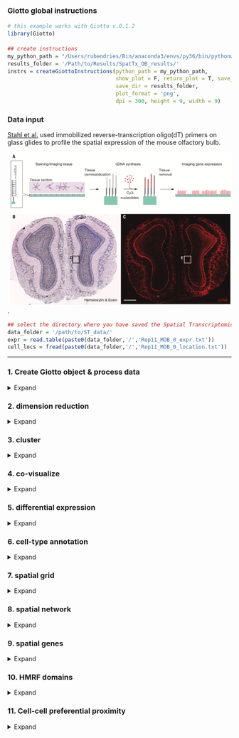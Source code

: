 
<!-- mouse_cortex_1_simple.md is generated from mouse_cortex_1_simple.Rmd Please edit that file -->

### Giotto global instructions

``` r
# this example works with Giotto v.0.1.2
library(Giotto)

## create instructions
my_python_path = "/Users/rubendries/Bin/anaconda3/envs/py36/bin/pythonw"
results_folder = '/Path/to/Results/SpatTx_OB_results/'
instrs = createGiottoInstructions(python_path = my_python_path,
                                  show_plot = F, return_plot = T, save_plot = T,
                                  save_dir = results_folder,
                                  plot_format = 'png',
                                  dpi = 300, height = 9, width = 9)
```

### Data input

[Stahl et al.](https://science.sciencemag.org/content/353/6294/78) used
immobilized reverse-transcription oligo(dT) primers on glass glides to
profile the spatial expression of the mouse olfactory bulb.

![](./spatial_transcriptomics_summary.png) .

``` r
## select the directory where you have saved the Spatial Transcriptomics data
data_folder = '/path/to/ST_data/'
expr = read.table(paste0(data_folder,'/','Rep11_MOB_0_expr.txt'))
cell_locs = fread(paste0(data_folder,'/','Rep11_MOB_0_location.txt'))
```

-----

### 1\. Create Giotto object & process data

<details>

<summary>Expand</summary>  

``` r
## create
ST_test <- createGiottoObject(raw_exprs = expr, spatial_locs = cell_locs[,-1], instructions = instrs)
showGiottoInstructions(ST_test)

## filter
ST_test <- filterGiotto(gobject = ST_test,
                         expression_threshold = 1,
                         gene_det_in_min_cells = 1,
                         min_det_genes_per_cell = 100,
                         expression_values = c('raw'),
                         verbose = T)

## normalize
ST_test <- normalizeGiotto(gobject = ST_test)
ST_test <- addStatistics(gobject = ST_test)

## visualize
spatPlot(gobject = ST_test,
           save_param = list(save_folder = '2_Gobject', save_name = 'spatial_locations'))
```

![](./figures/1_spatial_locations.png)

</details>

### 2\. dimension reduction

<details>

<summary>Expand</summary>  

``` r
## highly variable genes (HVG)
ST_test <- calculateHVG(gobject = ST_test)
gene_metadata = fDataDT(ST_test)
featgenes = gene_metadata[hvg == 'yes' & perc_cells > 4 & mean_expr_det > 0.25]$gene_ID

## run PCA on expression values (default)
ST_test <- runPCA(gobject = ST_test, genes_to_use = featgenes, expression_values = 'scaled', scale_unit = F)
signPCA(gobject = ST_test, expression_values = 'scaled', scale_unit = F, scree_ylim = c(0,1),
        save_param = list(save_folder = '3_DimRed', save_name = 'screeplot'))
plotPCA(ST_test,
           save_param = list(save_folder = '3_DimRed', save_name = 'PCA_reduction'))

## run UMAP and tSNE on PCA space (default)
ST_test <- runUMAP(ST_test, dimensions_to_use = 1:10, expression_values = 'scaled', n_threads = 2)
plotUMAP(gobject = ST_test,
            save_param = list(save_folder = '3_DimRed', save_name = 'UMAP_reduction'))
```

![](./figures/2_screeplot.png)

![](./figures/2_PCA_reduction.png)

![](./figures/2_UMAP_reduction.png)

-----

</details>

### 3\. cluster

<details>

<summary>Expand</summary>  

``` r

## Leiden clustering
ST_test <- createNearestNetwork(gobject = ST_test, dimensions_to_use = 1:10, k = 10)
ST_test <- doLeidenCluster(gobject = ST_test, resolution = 0.2, n_iterations = 200)
plotUMAP(gobject = ST_test, cell_color = 'leiden_clus', point_size = 3,
            save_param = list(save_folder = '4_Cluster', save_name = 'UMAP_leiden'))
```

![](./figures/3_UMAP_leiden.png)

-----

</details>

### 4\. co-visualize

<details>

<summary>Expand</summary>  

``` r
spatDimPlot(gobject = ST_test, cell_color = 'leiden_clus', 
            dim_point_size = 2, spat_point_size = 6,
            save_param = list(save_folder = '5_Covisuals', save_name = 'covisual_leiden'))
```

Co-visualzation: ![](./figures/4_covisual_leiden.png)

-----

</details>

### 5\. differential expression

<details>

<summary>Expand</summary>  

``` r
## gini ##
## very specific to a cluster, but not necessarily expressed in all cells of that cluster
gini_markers_subclusters = findMarkers_one_vs_all(gobject = ST_test,
                                                  method = 'gini',
                                                  expression_values = 'normalized',
                                                  cluster_column = 'leiden_clus',
                                                  min_genes = 20,
                                                  min_expr_gini_score = 0.5,
                                                  min_det_gini_score = 0.5)
topgenes_gini = gini_markers_subclusters[, head(.SD, 2), by = 'cluster']$genes

# violinplot
violinPlot(ST_test, genes = unique(topgenes_gini), cluster_column = 'leiden_clus',
           strip_text = 8, strip_position = 'top',
           save_param = c(save_folder = '6_DEG', save_name = 'violinplot_gini',  base_width = 5, base_height = 10))

# cluster heatmap
plotMetaDataHeatmap(ST_test, selected_genes = topgenes_gini,metadata_cols = c('leiden_clus'),
                    save_param = c(save_folder = '6_DEG', save_name = 'metaheatmap_gini'))


# visualize genes
topgenes_gini = gini_markers_subclusters[, head(.SD, 1), by = 'cluster']$genes
spatDimGenePlot(ST_test, expression_values = 'scaled',
                  genes = topgenes_gini,
                  plot_alignment = 'horizontal', cow_n_col = 1, point_size = 2,
                  genes_high_color = 'red', genes_mid_color = 'white', genes_low_color = 'darkblue', midpoint = 0,
                  save_param = c(save_folder = '6_DEG', save_name = 'genes_gini', base_width = 6, base_height = 14))



## scran ##
scran_markers_subclusters = findMarkers_one_vs_all(gobject = ST_test,
                                                   method = 'scran',
                                                   expression_values = 'normalized',
                                                   cluster_column = 'leiden_clus')
topgenes_scran = scran_markers_subclusters[, head(.SD, 2), by = 'cluster_ID']$gene_ID

# violinplot
violinPlot(ST_test, genes = unique(topgenes_scran), cluster_column = 'leiden_clus',
           strip_text = 10, strip_position = 'top',
           save_param = c(save_folder = '6_DEG', save_name = 'violinplot_scran',  base_width = 5, base_height = 10))

# cluster heatmap
plotMetaDataHeatmap(ST_test, selected_genes = topgenes_scran, metadata_cols = c('leiden_clus'),
                    save_param = c(save_folder = '6_DEG', save_name = 'metaheatmap_scran'))

# visualize genes
topgenes_scran = scran_markers_subclusters[, head(.SD, 1), by = 'cluster_ID']$gene_ID
spatDimGenePlot(ST_test, expression_values = 'scaled',
                  genes = topgenes_scran,
                  plot_alignment = 'horizontal', cow_n_col = 1, point_size = 2,
                  genes_high_color = 'red', genes_mid_color = 'white', genes_low_color = 'darkblue', midpoint = 0,
                  save_param = c(save_folder = '6_DEG', save_name = 'genes_scran', base_width = 6, base_height = 14))
```

Gini: - violinplot: ![](./figures/5_violinplot_gini.png)

  - Heatmap clusters: ![](./figures/5_metaheatmap_gini.png)

  - Genes: ![](./figures/5_genes_gini.png)

Scran: - violinplot: ![](./figures/5_violinplot_scran.png)

  - Heatmap clusters: ![](./figures/5_metaheatmap_scran.png)

  - Genes: ![](./figures/5_genes_scran.png)

-----

</details>

### 6\. cell-type annotation

<details>

<summary>Expand</summary>  

Spatial transcriptomics does not provide single-cell resolution, making
cell type annotation a harder problem. Giotto provides 3 ways to
calculate enrichment of specific cell-type signature gene list:  
\- PAGE  
\- rank  
\- hypergeometric test

To generate the cell-type specific gene lists for the olfactory bulb
(OB) data we reanalyzed the paper from Zeisel et al, associated with the
[mouse brain atlas](http://mousebrain.org/), and identified cell-type
specific genes for cells from the OB.

![paper](./Zeisel_paper.png)

``` r

## cell type identification based on individual marker genes is hard 
# known markers for different interneuron subtypes
spatDimGenePlot(ST_test, expression_values = 'scaled',
                genes = c('Vip', 'Camk4', 'Th', 'Igfbpl1'),
                plot_alignment = 'vertical', cow_n_col = 4, point_size = 3,
                genes_high_color = 'red', genes_mid_color = 'white', genes_low_color = 'darkblue', midpoint = 0,
                save_param = c(save_folder = '7_annotation', save_name = 'interneuron_genes', base_width = 13, base_height = 5))




## cell type identification based on signatures from single-cell RNAseq
## for PAGE ##
sig_matrix = fread('/path/to/sig_matrix_PAGE.txt')
sig_matrix = Giotto:::dt_to_matrix(sig_matrix)

## example to make PAGE signature matrix from list of 2 signature genesets
OBDOP1_sig = sig_matrix[,'OBDOP1']; OBDOP1_sig_genes = names(OBDOP1_sig[OBDOP1_sig == 1])
ACOB_sig = sig_matrix[,'ACOB'];ACOB_sig_genes = names(ACOB_sig[ACOB_sig == 1])
small_sign_matrix = convertSignListToMatrix(sign_names = c('OBDOP1', 'ACOB'),
                               sign_list = list(OBDOP1_sig_genes, ACOB_sig_genes))


## for rank ##
sig_rank_matrix = fread('/path/to/sig_matrix_rank.txt')
sig_rank_matrix = Giotto:::dt_to_matrix(sig_rank_matrix)

## enrichment tests 
ST_test = createSpatialEnrich(ST_test, sign_matrix = sig_matrix) #default = 'PAGE' for method and name
ST_test = createSpatialEnrich(ST_test, sign_matrix = sig_matrix, output_enrichment = 'zscore', name = 'PAGEz') 
ST_test = createSpatialEnrich(ST_test, sign_matrix = sig_rank_matrix, enrich_method = 'rank', name = 'rank')


## heatmap
value_columns = c('ACOB', 'OBDOP1', 'OBDOP2-OBINH123', 'OBINH4', 'OBINH5', 'OBNBL12', 'OBNBL3', 'OBNBL45', 'OEC')
meta_columns = c('leiden_clus')

plotMetaDataCellsHeatmap(gobject = ST_test,
                         metadata_cols = 'leiden_clus',
                         value_cols = value_columns,
                         spat_enr_names = 'PAGE',
                         save_param = c(save_folder = '7_annotation', save_name = 'heatmap_PAGE',
                                        base_width = 4, base_height = 4))

plotMetaDataCellsHeatmap(gobject = ST_test,
                         metadata_cols = 'leiden_clus',
                         value_cols = value_columns,
                         spat_enr_names = 'rank',
                         save_param = c(save_folder = '7_annotation', save_name = 'heatmap_rank',
                                        base_width = 4, base_height = 4))

## visualize individual enrichments
spatDimPlot(gobject = ST_test,
            spat_enr_names = 'PAGE',
            cell_color = 'OEC', color_as_factor = F,
            spat_show_legend = T, dim_show_legend = T,
            gradient_midpoint = 3, 
            dim_point_size = 2, spat_point_size = 4, save_plot = F)

spatDimPlot(gobject = ST_test,
            spat_enr_names = 'PAGE',
            cell_color = 'OBINH4', color_as_factor = F,
            spat_show_legend = T, dim_show_legend = T,
            gradient_midpoint = 1, 
            dim_point_size = 2, spat_point_size = 4, save_plot = F)

spatDimPlot(gobject = ST_test,
            spat_enr_names = 'PAGE',
            cell_color = 'OBNBL3', color_as_factor = F,
            spat_show_legend = T, dim_show_legend = T,
            gradient_midpoint = 1, gradient_limits = c(0,4), 
            dim_point_size = 2, spat_point_size = 4, save_plot = F)



## multiple value columns with spatPlot ##
value_columns = c('ACOB', 'OBDOP1', 'OBDOP2-OBINH123', 'OBINH4', 'OBINH5', 'OBNBL12', 'OBNBL3', 'OBNBL45', 'OEC')

spatCellPlot(gobject = ST_test, spat_enr_names = 'PAGE',
             cell_annotation_values = value_columns,
             cow_n_col = 3,coord_fix_ratio = NULL,
             save_param = c(save_folder = '7_annotation', save_name = 'PAGE_spatplot',
                            base_width = 10, base_height = 6))

spatCellPlot(gobject = ST_test, spat_enr_names = 'PAGEz',
             cell_annotation_values = value_columns,
             cow_n_col = 3, coord_fix_ratio = NULL,
             gradient_limits = c(-2,2),
             save_param = c(save_folder = '7_annotation', save_name = 'PAGEz_spatplot',
                            base_width = 10, base_height = 6))

spatCellPlot(gobject = ST_test, spat_enr_names = 'rank',
             cell_annotation_values = value_columns,
             cow_n_col = 3, coord_fix_ratio = NULL,
             save_param = c(save_folder = '7_annotation', save_name = 'rank_spatplot',
                            base_width = 10, base_height = 6))


## multiple value columns with spatDimPlot ##
spatDimCellPlot(gobject = ST_test, spat_enr_names = 'PAGE',
                cell_annotation_values = value_columns[1:4],
                cow_n_col = 1, spat_point_size = 3, plot_alignment = 'horizontal',
                save_param = c(save_folder = '7_annotation', save_name = 'PAGE_spatdimplot',
                               base_width = 6, base_height = 10))
```

Markers for interneuron genes: ![](./figures/6_interneuron_genes.png)

Heatmap:

PAGE

![](./figures/6_heatmap_PAGE.png)

rank

![](./figures/6_heatmap_rank.png)

Spatial enrichment plots for all cell types:

PAGE enrichment:

![](./figures/6_PAGE_spatplot.png)

PAGE enrichment z-scores:

![](./figures/6_PAGEz_spatplot.png)

rank enrichment:

![](./figures/6_rank_spatplot.png)

Spatial and dimension reduction PAGE enrichment plots for first 4 cell
types:

![](./figures/6_PAGE_spatdimplot.png)

-----

</details>

### 7\. spatial grid

<details>

<summary>Expand</summary>  

``` r
## create spatial grid
ST_test <- createSpatialGrid(gobject = ST_test,
                              sdimx_stepsize = 2,
                              sdimy_stepsize = 2,
                              minimum_padding = 0)
spatPlot(ST_test, cell_color = 'leiden_clus', show_grid = T,
           grid_color = 'lightblue', spatial_grid_name = 'spatial_grid', 
           save_param = c(save_folder = '8_grid', save_name = 'grid'))

## identify spatial patterns with spatial grid #
pattern_osm = detectSpatialPatterns(gobject = ST_test, 
                                    spatial_grid_name = 'spatial_grid',
                                    min_cells_per_grid = 2, 
                                    scale_unit = T, 
                                    PC_zscore = 1, 
                                    show_plot = T)

# dimension 1
showPattern2D(ST_test, pattern_osm, dimension = 1, point_size = 4,
              save_param = c(save_folder = '8_grid', save_name = 'pattern1_PCA'))
showPatternGenes(ST_test, pattern_osm, dimension = 1,
                 save_param = c(save_folder = '8_grid', save_name = 'pattern1_genes'))

# dimension 2
showPattern2D(ST_test, pattern_osm, dimension = 2, point_size = 4,
              save_param = c(save_folder = '8_grid', save_name = 'pattern2_PCA'))
showPatternGenes(ST_test, pattern_osm, dimension = 2,
                 save_param = c(save_folder = '8_grid', save_name = 'pattern2_genes'))

view_pattern_genes = selectPatternGenes(pattern_osm, return_top_selection = TRUE)
```

![](./figures/7_grid.png)

Dimension 1: ![](./figures/7_pattern1_PCA.png)
![](./figures/7_pattern1_genes.png)

Dimension 2: ![](./figures/7_pattern2_PCA.png)

![](./figures/7_pattern2_genes.png)

-----

</details>

### 8\. spatial network

<details>

<summary>Expand</summary>  

``` r
ST_test <- createSpatialNetwork(gobject = ST_test, k = 5)
spatPlot(gobject = ST_test, show_network = T,
           network_color = 'blue', spatial_network_name = 'spatial_network',
           save_param = c(save_name = 'spatial_network_k5', save_folder = '9_spatial_network'))
```

![](./figures/8_spatial_network_k5.png)

-----

</details>

### 9\. spatial genes

<details>

<summary>Expand</summary>  

``` r
## kmeans binarization
kmtest = binGetSpatialGenes(ST_test, bin_method = 'kmeans',
                            do_fisher_test = T, community_expectation = 5,
                            spatial_network_name = 'spatial_network', verbose = T)

spatGenePlot(ST_test, expression_values = 'scaled',
               genes = kmtest$genes[1:6], cow_n_col = 2, point_size = 3,
               genes_high_color = 'red', genes_mid_color = 'white', genes_low_color = 'darkblue', midpoint = 0,
               save_param = c(save_name = 'spatial_genes_km', save_folder = '10_spatial_genes'))

## rank binarization
ranktest = binGetSpatialGenes(ST_test, bin_method = 'rank',
                              do_fisher_test = T, community_expectation = 5,
                              spatial_network_name = 'spatial_network', verbose = T)

spatGenePlot(ST_test, expression_values = 'scaled',
               genes = ranktest$genes[1:6], cow_n_col = 2, point_size = 3,
               genes_high_color = 'red', genes_mid_color = 'white', genes_low_color = 'darkblue', midpoint = 0,
               save_param = c(save_name = 'spatial_genes_rank', save_folder = '10_spatial_genes'))
```

Spatial genes: - kmeans ![](./figures/9_spatial_genes_km.png)

  - rank ![](./figures/9_spatial_genes_rank.png)

-----

</details>

### 10\. HMRF domains

<details>

<summary>Expand</summary>  

not available for this specific dataset

-----

</details>

### 11\. Cell-cell preferential proximity

<details>

<summary>Expand</summary>  

![cell-cell](./cell_cell_neighbors.png)

``` r
## calculate frequently seen proximities
cell_proximities = cellProximityEnrichment(gobject = ST_test,
                                           cluster_column = 'leiden_clus',
                                           spatial_network_name = 'spatial_network',
                                           number_of_simulations = 1000)

## barplot
cellProximityBarplot(gobject = ST_test, CPscore = cell_proximities, min_orig_ints = 5, min_sim_ints = 5, 
                     save_param = c(save_name = 'barplot_cell_cell_enrichment', save_folder = '12_cell_proxim'))
## heatmap
cellProximityHeatmap(gobject = ST_test, CPscore = cell_proximities, order_cell_types = T, scale = T,
                     color_breaks = c(-1.5, 0, 1.5), color_names = c('blue', 'white', 'red'),
                     save_param = c(save_name = 'heatmap_cell_cell_enrichment', save_folder = '12_cell_proxim', unit = 'in'))
## network
cellProximityNetwork(gobject = ST_test, CPscore = cell_proximities, remove_self_edges = T, only_show_enrichment_edges = F,
                     save_param = c(save_name = 'network_cell_cell_enrichment', save_folder = '12_cell_proxim'))

## visualization
spec_interaction = "2--6"
cellProximitySpatPlot2D(gobject = ST_test,
                        interaction_name = spec_interaction,
                        cluster_column = 'leiden_clus', show_network = T,
                        cell_color = 'leiden_clus', coord_fix_ratio = 0.5,
                        point_size_select = 4, point_size_other = 2,
                        save_param = c(save_name = 'selected_enrichment', save_folder = '12_cell_proxim'))
```

barplot:  
![](./figures/10_barplot_cell_cell_enrichment.png)

heatmap:  
![](./figures/10_heatmap_cell_cell_enrichment.png)

network:  
![](./figures/10_network_cell_cell_enrichment.png)

selected enrichment:  
![](./figures/10_selected_enrichment.png)

-----

</details>
